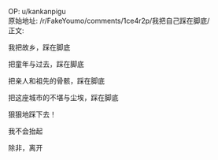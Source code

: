 
OP: u/kankanpigu  
原始地址: /r/FakeYoumo/comments/1ce4r2p/我把自己踩在脚底/  
正文:  

我把故乡，踩在脚底

把童年与过去，踩在脚底

把亲人和祖先的骨骸，踩在脚底

把这座城市的不堪与尘埃，踩在脚底

狠狠地踩下去！

我不会抬起

除非，离开

